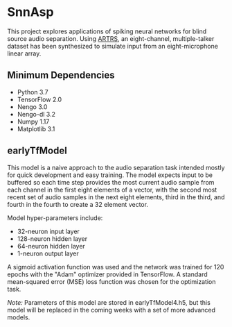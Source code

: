 # SnnAsp

  This project explores applications of spiking neural networks for blind source audio separation. Using [ARTRS](https://github.com/MillerLab-UCDavis/RoomSimulation),
  an eight-channel, multiple-talker dataset has been synthesized to simulate input from an eight-microphone linear array.
  
  ## Minimum Dependencies
  
  * Python 3.7
  * TensorFlow 2.0
  * Nengo 3.0
  * Nengo-dl 3.2
  * Numpy 1.17
  * Matplotlib 3.1
  
  ## earlyTfModel
  
  This model is a naive approach to the audio separation task intended mostly for quick development and easy training. The model expects input to be buffered so each time step provides the most current audio sample from each channel in the first eight elements of a vector, with the second most recent set of audio samples in the next eight elements, third in the third, and fourth in the fourth to create a 32 element vector.
  
  Model hyper-parameters include:
  * 32-neuron input layer
  * 128-neuron hidden layer
  * 64-neuron hidden layer
  * 1-neuron output layer
  
  A sigmoid activation function was used and the network was trained for 120 epochs with the "Adam" optimizer provided in TensorFlow. A standard mean-squared error (MSE) loss function was chosen for the optimization task.

  *Note:* Parameters of this model are stored in earlyTfModel4.h5, but this model will be replaced in the coming weeks with a set of more advanced models.
  
